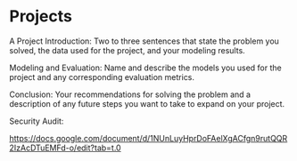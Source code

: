 # Projects

A Project Introduction: Two to three sentences that state the
problem you solved, the data used for the project, and your
modeling results.

Modeling and Evaluation: Name and describe the models you
used for the project and any corresponding evaluation metrics.

Conclusion: Your recommendations for solving the problem and a
description of any future steps you want to take to expand on your
project.

Security Audit:

https://docs.google.com/document/d/1NUnLuyHprDoFAelXgACfgn9rutQQR2IzAcDTuEMFd-o/edit?tab=t.0
